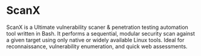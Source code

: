 # ScanX
ScanX is a Ultimate vulnerability scaner & penetration testing automation tool written in Bash. It performs a sequential, modular security scan against a given target using only native or widely available Linux tools. Ideal for reconnaissance, vulnerability enumeration, and quick web assessments.
